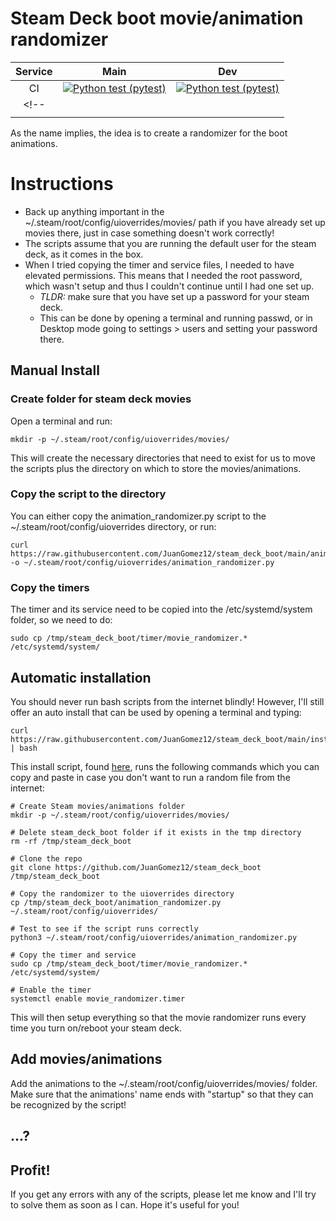 # Steam Deck boot movie/animation randomizer
| **Service** |                                                                                                            **Main**                                                                                                            |                                                                                                       **Dev**                                                                                                      |
|:-----------:|:------------------------------------------------------------------------------------------------------------------------------------------------------------------------------------------------------------------------------:|:------------------------------------------------------------------------------------------------------------------------------------------------------------------------------------------------------------------:|
|      CI     | [![Python test (pytest)](https://github.com/JuanGomez12/steam_deck_boot/actions/workflows/python-test.yml/badge.svg?branch=main&event=push)](https://github.com/JuanGomez12/steam_deck_boot/actions/workflows/python-test.yml) |[![Python test (pytest)](https://github.com/JuanGomez12/steam_deck_boot/actions/workflows/python-test.yml/badge.svg?branch=dev&event=push)](https://github.com/JuanGomez12/steam_deck_boot/actions/workflows/python-test.yml) |
<!-- |             |                                                                                                                                                                                                                                |                                                                                                                                                                                                                    |
|             |                                                                                                                                                                                                                                |                                                                                                                                                                                                                    | -->

As the name implies, the idea is to create a randomizer for the boot animations.
# Instructions
- Back up anything important in the ~/.steam/root/config/uioverrides/movies/ path if you have already set up movies there, just in case something doesn't work correctly!
- The scripts assume that you are running the default user for the steam deck, as it comes in the box.
- When I tried copying the timer and service files, I needed to have elevated permissions. This means that I needed the root password, which wasn't setup and thus I couldn't continue until I had one set up.
    - *TLDR:* make sure that you have set up a password for your steam deck.
    - This can be done by opening a terminal and running passwd, or in Desktop mode going to settings > users and setting your password there.

## Manual Install
### Create folder for steam deck movies
Open a terminal and run:
```
mkdir -p ~/.steam/root/config/uioverrides/movies/
```
This will create the necessary directories that need to exist for us to move the scripts plus the directory on which to store the movies/animations.

### Copy the script to the directory
You can either copy the animation_randomizer.py script to the ~/.steam/root/config/uioverrides directory, or run:
```
curl https://raw.githubusercontent.com/JuanGomez12/steam_deck_boot/main/animation_randomizer.py -o ~/.steam/root/config/uioverrides/animation_randomizer.py
```

### Copy the timers
The timer and its service need to be copied into the /etc/systemd/system folder, so we need to do:
```
sudo cp /tmp/steam_deck_boot/timer/movie_randomizer.* /etc/systemd/system/
```

## Automatic installation
You should never run bash scripts from the internet blindly! However, I'll still offer an auto install that can be used by opening a terminal and typing:
```
curl https://raw.githubusercontent.com/JuanGomez12/steam_deck_boot/main/install_script | bash
```
This install script, found [here](install_script), runs the following commands which you can copy and paste in case you don't want to run a random file from the internet:
```
# Create Steam movies/animations folder
mkdir -p ~/.steam/root/config/uioverrides/movies/

# Delete steam_deck_boot folder if it exists in the tmp directory
rm -rf /tmp/steam_deck_boot

# Clone the repo
git clone https://github.com/JuanGomez12/steam_deck_boot /tmp/steam_deck_boot

# Copy the randomizer to the uioverrides directory
cp /tmp/steam_deck_boot/animation_randomizer.py ~/.steam/root/config/uioverrides/

# Test to see if the script runs correctly
python3 ~/.steam/root/config/uioverrides/animation_randomizer.py

# Copy the timer and service
sudo cp /tmp/steam_deck_boot/timer/movie_randomizer.* /etc/systemd/system/

# Enable the timer
systemctl enable movie_randomizer.timer
```
This will then setup everything so that the movie randomizer runs every time you turn on/reboot your steam deck.

## Add movies/animations
Add the animations to the ~/.steam/root/config/uioverrides/movies/ folder. Make sure that the animations' name ends with "startup" so that they can be recognized by the script!
## ...?

## Profit!
If you get any errors with any of the scripts, please let me know and I'll try to solve them as soon as I can. Hope it's useful for you!